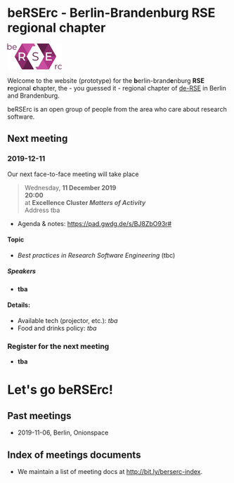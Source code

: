 # beRSErc - Berlin-Brandenburg RSE regional chapter

![](be-RSE-rc-logo-colour.png)

Welcome to the website (prototype) for the **b**erlin-brand**e**nburg **RSE** **r**egional **c**hapter, the - you guessed it - regional chapter of [de-RSE](https://de-rse.org) in Berlin and Brandenburg.

beRSErc is an open group of people from the area who care about research software.

## Next meeting

### 2019-12-11


Our next face-to-face meeting will take place

> Wednesday, **11 December 2019**  
> **20:00**  
> at **Excellence Cluster *Matters of Activity***  
> Address tba

- Agenda & notes: <https://pad.gwdg.de/s/BJ8ZbO93r#>

#### Topic

- *Best practices in Research Software Engineering* (tbc)

##### Speakers

- **tba**

#### Details: 

- Available tech (projector, etc.): *tba*
- Food and drinks policy: *tba*

### Register for the next meeting

- **tba**

# **Let's go beRSErc!**

## Past meetings

- 2019-11-06, Berlin, Onionspace

## Index of meetings documents

- We maintain a list of meeting docs at <http://bit.ly/berserc-index>.